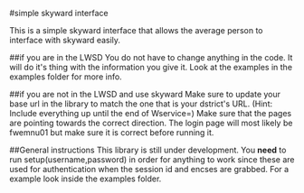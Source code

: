 #simple skyward interface

This is a simple skyward interface that allows the average person to interface with skyward easily. 

##if you are in the LWSD
You do not have to change anything in the code. It will do it's thing with the information you give it. Look at the examples in the examples folder for more info. 

##if you are not in the LWSD and use skyward
Make sure to update your base url in the library to match the one that is your dstrict's URL. (Hint: Include everything up until the end of Wservice=)
Make sure that the pages are pointing towards the correct direction. The login page will most likely be fwemnu01 but make sure it is correct before running it. 

##General instructions
This library is still under development. 
You **need** to run setup(username,password) in order for anything to work since these are used for authentication when the session id and encses are grabbed. 
For a example look inside the examples folder. 
